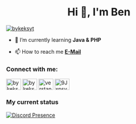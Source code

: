 <h1 align="center">Hi 👋, I'm Ben</h1>
<p align="left"> <a href="https://twitter.com/bykeksyt" target="blank"><img src="https://img.shields.io/twitter/follow/bykeksyt?logo=twitter&style=for-the-badge" alt="bykeksyt" /></a> </p>

- 🌱 I’m currently learning **Java & PHP**

- 📫 How to reach me **[E-Mail](mailto:community@bykeksyt.eu)**

<h3 align="left">Connect with me:</h3>
<p align="left">
<a href="https://twitter.com/bykeksyt" target="blank"><img align="center" src="https://raw.githubusercontent.com/rahuldkjain/github-profile-readme-generator/master/src/images/icons/Social/twitter.svg" alt="bykeksyt" height="30" width="40" /></a>
<a href="https://instagram.com/bykeksyt" target="blank"><img align="center" src="https://raw.githubusercontent.com/rahuldkjain/github-profile-readme-generator/master/src/images/icons/Social/instagram.svg" alt="bykeksyt" height="30" width="40" /></a>
<a href="https://www.youtube.com/c/verstandlxs" target="blank"><img align="center" src="https://raw.githubusercontent.com/rahuldkjain/github-profile-readme-generator/master/src/images/icons/Social/youtube.svg" alt="verstandlxs" height="30" width="40" /></a>
<a href="https://discord.gg/9JxpsyaAvS" target="blank"><img align="center" src="https://raw.githubusercontent.com/rahuldkjain/github-profile-readme-generator/master/src/images/icons/Social/discord.svg" alt="9JxpsyaAvS" height="30" width="40" /></a>
</p>

### My current status
[![Discord Presence](https://lanyard.cnrad.dev/api/290092509885890581)](https://discord.com/users/290092509885890581)
